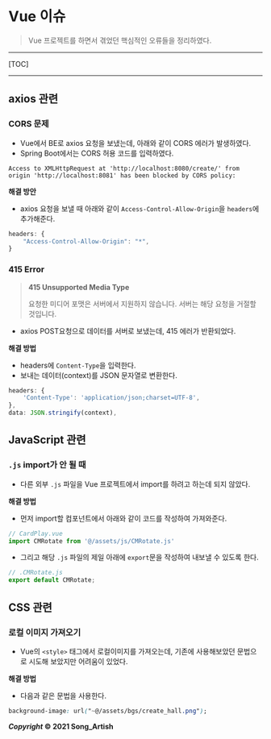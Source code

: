 # Vue 이슈

> Vue 프로젝트를 하면서 겪었던 핵심적인 오류들을 정리하였다.

---

[TOC]

---



## axios 관련

### CORS 문제

- Vue에서 BE로 axios 요청을 보냈는데, 아래와 같이 CORS 에러가 발생하였다.
- Spring Boot에서는 CORS 허용 코드를 입력하였다.

```
Access to XMLHttpRequest at 'http://localhost:8080/create/' from origin 'http://localhost:8081' has been blocked by CORS policy:
```

**해결 방안**

- axios 요청을 보낼 때 아래와 같이 `Access-Control-Allow-Origin`을 `headers`에 추가해준다.

```javascript
headers: {
    "Access-Control-Allow-Origin": "*",
}
```

### 415 Error

>**415 Unsupported Media Type**
>
>요청한 미디어 포맷은 서버에서 지원하지 않습니다. 서버는 해당 요청을 거절할 것입니다.

- axios POST요청으로 데이터를 서버로 보냈는데, 415 에러가 반환되었다.

**해결 방법**

- headers에 `Content-Type`을 입력한다.
- 보내는 데이터(context)를 JSON 문자열로 변환한다.

```javascript
headers: {
    'Content-Type': 'application/json;charset=UTF-8',
},
data: JSON.stringify(context),
```



## JavaScript 관련

### `.js` import가 안 될 때

- 다른 외부 `.js` 파일을 Vue 프로젝트에서 import를 하려고 하는데 되지 않았다.

**해결 방법**

- 먼저 import할 컴포넌트에서 아래와 같이 코드를 작성하여 가져와준다.

```javascript
// CardPlay.vue
import CMRotate from '@/assets/js/CMRotate.js'
```

- 그리고 해당 `.js` 파일의 제일 아래에 `export`문을 작성하여 내보낼 수 있도록 한다.

```javascript
// .CMRotate.js
export default CMRotate;
```



## CSS 관련

### 로컬 이미지 가져오기

- Vue의 `<style>` 태그에서 로컬이미지를 가져오는데, 기존에 사용해보았던 문법으로 시도해 보았지만 어려움이 있었다.

**해결 방법**

- 다음과 같은 문법을 사용한다.

```css
background-image: url("~@/assets/bgs/create_hall.png");
```





***Copyright* © 2021 Song_Artish**